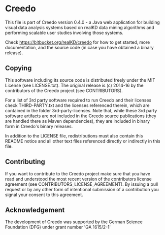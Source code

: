 # Creedo #

This file is part of Creedo version 0.4.0 - a Java web application
for building visual data analysis systems based on realKD data mining
algorithms and performing scalable user studies involving those systems.

Check https://bitbucket.org/realKD/creedo for how to get started, more
documentation, and the source code (in case you have obtained a binary
release).

## Copying ##
This software including its source code is distributed freely under the 
MIT License (see LICENSE.txt). The original release is (c) 2014-16 by the 
contributors of the Creedo project (see CONTRIBUTORS). 

For a list of 3rd party software required to run Creedo and their 
licenses check THIRD-PARTY.txt and the licenses referenced therein,
which are contained in the folder 3rd-party-licenses. Note that, while 
these 3rd party software artifacts are not included in the Creedo source 
publications (they are handled there as Maven dependencies), they are
included in binary form in Creedo's binary releases.

In addition to the LICENSE file, redistributions must also contain this 
README notice and all other text files referenced directly or indirectly
in this file.

## Contributing ##
If you want to contribute to the Creedo project make sure that you have
read and understood the most recent version of the contributors license
agreement (see CONTRIBUTORS_LICENSE_AGREEMENT). By issuing a pull request
or by any other form of intentional submission of a contribution you
signal your consent to this agreement.

## Acknowledgement ##
The development of Creedo was supported by the German Science
Foundation (DFG) under grant number 'GA 1615/2-1'